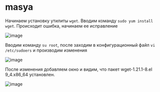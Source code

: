 # masya
Начинаем установку утилиты `wget`. Вводим команду `sudo yum install wget`. Происходит ошибка, начинаем ее исправление

![image](https://github.com/user-attachments/assets/7444c749-516c-417a-9fc2-e44262c9b851)

Вводим команду `su root`, после заходим в конфигурационный файл `vi /etc/sudoers` и производим изменения

![image](https://github.com/user-attachments/assets/3648054e-0f98-4ca1-adfa-914b80650abb)

После изменения добавляем окно и видим, что пакет wget-1.21.1-8.el 9_4.x86_64 установлен.

![image](https://github.com/user-attachments/assets/b78083ad-8bd5-40cf-a114-d5b33cd2bf1b)

